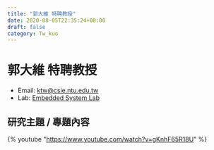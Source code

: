 ```yaml
---
title: "郭大維 特聘教授"
date: 2020-08-05T22:35:24+08:00
draft: false
category: Tw_kuo
---
```


# 郭大維 特聘教授

- Email: ktw@csie.ntu.edu.tw
- Lab: [Embedded System Lab](http://rtlab.csie.ntu.edu.tw/EmbeddedSystemLab/)


## 研究主題 / 專題內容

{% youtube "https://www.youtube.com/watch?v=gKnhF65R18U" %}